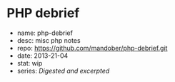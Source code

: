 # PHP debrief

- name: php-debrief
- desc: misc php notes
- repo: https://github.com/mandober/php-debrief.git
- date: 2013-21-04
- stat: wip
- series: *Digested and excerpted*

